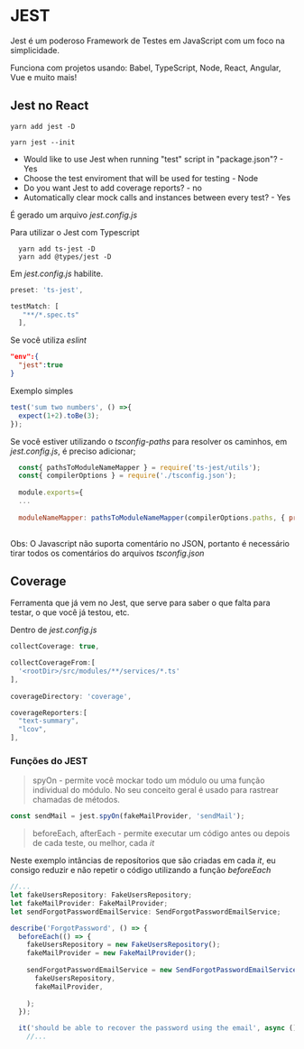 # JEST

Jest é um poderoso Framework de Testes em JavaScript com um foco na simplicidade.

Funciona com projetos usando: Babel, TypeScript, Node, React, Angular, Vue e muito mais!

## Jest no React

```shell
yarn add jest -D

yarn jest --init
``` 
- Would like to use Jest when running "test" script in "package.json"? - Yes
- Choose the test enviroment that will be used for testing - Node
- Do you want Jest to add coverage reports? - no
- Automatically clear mock calls and instances between every test? - Yes

É gerado um arquivo *jest.config.js*

Para utilizar o Jest com Typescript
```
  yarn add ts-jest -D
  yarn add @types/jest -D
```

Em *jest.config.js* habilite.
```js
preset: 'ts-jest',

testMatch: [
   "**/*.spec.ts"
  ],
```
Se você utiliza *eslint*
```json
"env":{
  "jest":true
}
```

Exemplo simples
```ts
test('sum two numbers', () =>{
  expect(1+2).toBe(3);
});
```

Se você estiver utilizando o *tsconfig-paths* para resolver os caminhos, em *jest.config.js*, é preciso adicionar;
```js
  const{ pathsToModuleNameMapper } = require('ts-jest/utils');
  const{ compilerOptions } = require('./tsconfig.json');
  
  module.exports={
  ...
  
  moduleNameMapper: pathsToModuleNameMapper(compilerOptions.paths, { prefix: '<rootDir>/src/'}),
  
```
Obs: O Javascript não suporta comentário no JSON, portanto é necessário tirar todos os comentários do arquivos *tsconfig.json*


## Coverage

Ferramenta que já vem no Jest, que serve para saber o que falta para testar, o que você já testou, etc.

Dentro de *jest.config.js*
```js
collectCoverage: true,

collectCoverageFrom:[
  '<rootDir>/src/modules/**/services/*.ts'
],
  
coverageDirectory: 'coverage',

coverageReporters:[
  "text-summary",
  "lcov",
],
```

### Funções do JEST

> spyOn - permite você mockar todo um módulo ou uma função individual do módulo. No seu conceito geral é usado para rastrear chamadas de métodos.
```ts
const sendMail = jest.spyOn(fakeMailProvider, 'sendMail');
```

> beforeEach, afterEach - permite executar um código antes ou depois de cada teste, ou melhor, cada *it*

Neste exemplo intâncias de reposítorios que são criadas em cada *it*, eu consigo reduzir e não repetir o código utilizando a função *beforeEach*
```ts
//...
let fakeUsersRepository: FakeUsersRepository;
let fakeMailProvider: FakeMailProvider;
let sendForgotPasswordEmailService: SendForgotPasswordEmailService;

describe('ForgotPassword', () => {
  beforeEach(() => {
    fakeUsersRepository = new FakeUsersRepository();
    fakeMailProvider = new FakeMailProvider();
    
    sendForgotPasswordEmailService = new SendForgotPasswordEmailService(
      fakeUsersRepository,
      fakeMailProvider,
      
    );
  });

  it('should be able to recover the password using the email', async () => {
    //...
```
